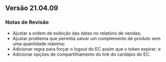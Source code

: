 ## Versão 21.04.09
### Notas de Revisão

- Ajustar a ordem de exibição das datas no relatório de vendas;
- Ajustar problema que permitia salvar um complemento de produto sem uma quantidade máxima;
- Adicionar regra para forçar o logout do EC assim que o token expirar; e
- Adicionar opções de compartilhamento do link do cardápio do EC.
